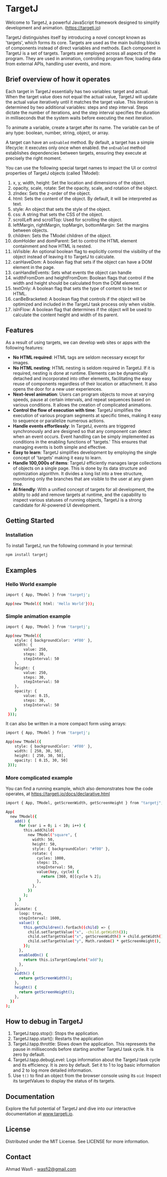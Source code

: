 # TargetJ

Welcome to TargetJ, a powerful JavaScript framework designed to simplify development and animation. (https://targetj.io)

TargetJ distinguishes itself by introducing a novel concept known as 'targets', which forms its core. Targets are used as the main building blocks of components instead of direct variables and methods. Each component in TargetJ is a set of targets. Targets are employed across all aspects of the program. They are used in animation, controlling program flow, loading data from external APIs, handling user events, and more.

## Brief overview of how it operates

Each target in TargetJ essentially has two variables: target and actual. When the target value does not equal the actual value, TargetJ will update the actual value iteratively until it matches the target value. This iteration is determined by two additional variables: steps and step interval. Steps dictate the number of iterations, and the step interval specifies the duration in milliseconds that the system waits before executing the next iteration.

To animate a variable, create a target after its name. The variable can be of any type: boolean, number, string, object, or array.

A target can have an `onEnabled` method. By default, a target has a simple lifecycle: it executes only once when enabled. the `onEnabled` method establishes dependencies between targets, ensuring they execute at precisely the right moment.

You can use the following special target names to impact the UI or control properties of TargetJ objects (called TModel):

1. x, y, width, height: Set the location and dimensions of the object.
2. opacity, scale, rotate: Set the opacity, scale, and rotation of the object.
3. zIndex: Sets the z-order of the object.
4. html: Sets the content of the object. By default, it will be interpreted as text.
5. style: An object that sets the style of the object.
6. css: A string that sets the CSS of the object.
7. scrollLeft and scrollTop: Used for scrolling the object.
8. leftMargin, rightMargin, topMargin, bottomMargin: Set the margins between objects.
9. children: Sets the TModel children of the object.
10. domHolder and domParent: Set to control the HTML element containment and how HTML is nested.
11. isVisible: An optional boolean flag to explicitly control the visibility of the object instead of leaving it to TargetJ to calculate.
12. canHaveDom: A boolean flag that sets if the object can have a DOM element in the page.
13. canHandleEvents: Sets what events the object can handle
14. widthFromDom and heightFromDom: Boolean flags that control if the width and height should be calculated from the DOM element.
15. textOnly: A boolean flag that sets the type of content to be text or HTML.
16. canBeBracketed: A boolean flag that controls if the object will be optimized and included in the TargetJ task process only when visible.
17. isInFlow: A boolean flag that determines if the object will be used to calculate the content height and width of its parent.

## Features

As a result of using targets, we can develop web sites or apps with the following features:

- **No HTML required**: HTML tags are seldom necessary except for images.
- **No HTML nesting**: HTML nesting is seldom required in TargetJ. If it is required, nesting is done at runtime. Elements can be dynamically detached and incorporated into other elements, facilitating the easy reuse of components regardless of their location or attachment. It also opens the door for a new user experiences.
- **Next-level animation**: Users can program objects to move at varying speeds, pause at certain intervals, and repeat sequences based on various conditions. It allows the creation of complicated animations.
- **Control the flow of execution with time**: TargetJ simplifies the execution of various program segments at specific times, making it easy to sequence or parallelize numerous actions.
- **Handle events effortlessly**: In TargetJ, events are triggered synchronously and are designed so that any component can detect when an event occurs. Event handling can be simply implemented as conditions in the enabling functions of \'targets.\' This ensures that managing events is both simple and effective.
- **Easy to learn**: TargetJ simplifies development by employing the single concept of \'targets\' making it easy to learn.
- **Handle 100,000s of items**: TargetJ efficiently manages large collections of objects on a single page. This is done by its data structure and optimization algorithm. It divides a long list into a tree structure, monitoring only the branches that are visible to the user at any given time.
- **AI friendly**: With a unified concept of targets for all development, the ability to add and remove targets at runtime, and the capability to inspect various statuses of running objects, TargetJ is a strong candidate for AI-powered UI development.
  
## Getting Started

### Installation

To install TargetJ, run the following command in your terminal:

```bash
npm install targetj
```

## Examples

### Hello World example

```bash
import { App, TModel } from 'targetj';

App(new TModel({ html: 'Hello World'}));
```

### Simple animation example
```bash
import { App, TModel } from 'targetj';

App(new TModel({
    style: { backgroundColor: '#f00' },
    width: {
        value: 250,        
        steps: 30,
        stepInterval: 50
    },
    height: {
        value: 250,        
        steps: 30,
        stepInterval: 50
    },
    opacity: {
        value: 0.15,        
        steps: 30,
        stepInterval: 50
    }
 }));
```

It can also be written in a more compact form using arrays:

```bash
import { App, TModel } from 'targetj';

App(new TModel({
    style: { backgroundColor: '#f00' },
    width: [ 250, 30, 50],
    height: [ 250, 30, 50],
    opacity: [ 0.15, 30, 50]
 }));
```

### More complicated example

You can find a running example, which also demonstrates how the code operates, at https://targetj.io/docs/declarative.html

```bash
import { App, TModel, getScreenWidth, getScreenHeight } from "targetj";

App(
  new TModel({
    add() {
      for (var i = 0; i < 10; i++) {
        this.addChild(
          new TModel("square", {
            width: 50,
            height: 50,
            style: { backgroundColor: "#f00" },
            rotate: {
              cycles: 1000,
              steps: 15,
              stepInterval: 50,
              value(key, cycle) {
                return [360, 0][cycle % 2];
              },
            },
          })
        );
      }
    },
    animate: {
      loop: true,
      stepInterval: 1600,
      value() {
        this.getChildren().forEach((child) => {
          child.setTargetValue("x", -child.getWidth());
          child.setTargetValue("x", getScreenWidth() + child.getWidth(), 30, 50);
          child.setTargetValue("y", Math.random() * getScreenHeight(), 30, 50);
        });
      },
      enabledOn() {
        return this.isTargetComplete("add");
      },
    },
    width() {
      return getScreenWidth();
    },
    height() {
      return getScreenHeight();
    },
  })
);
```

## How to debug in TargetJ
1. TargetJ.tapp.stop(): Stops the application.
2. TargetJ.tapp.start(): Restarts the application
3. TargetJ.tapp.throttle: Slows down the application. This represents the pause in milliseconds before starting another TargetJ task cycle. It is zero by default.
4. TargetJ.tapp.debugLevel: Logs information about the TargetJ task cycle and its efficiency. It is zero by default. Set it to 1 to log basic information and 2 to log more detailed information.
5. Use `t()` to find an object from the browser console using its `oid`: Inspect its targetValues to display the status of its targets.

## Documentation
Explore the full potential of TargetJ and dive into our interactive documentation at www.targetj.io.

## License
Distributed under the MIT License. See LICENSE for more information.

## Contact
Ahmad Wasfi - wasfi2@gmail.com




